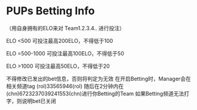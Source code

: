 # PUPs Betting Info
（用自身拥有的ELO来对 Team1.2.3.4.. 进行投注）

ELO <500 可投注最高200ELO，不得低于100

ELO =500-1000 可投注最高100ELO，不得低于50

ELO >1000 可投注最高50ELO，不得低于20

不得修改已发出的bet信息，否则将判定为无效
在开启Betting时，Manager会在相关频道tag (rol)33565946(rol)
随后在2分钟内在(chn)6723237039241553(chn)进行你Betting的Team
如果Betting频道无法打字，则说明bet已关闭
